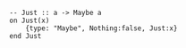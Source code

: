 ```applescript
-- Just :: a -> Maybe a
on Just(x)
    {type: "Maybe", Nothing:false, Just:x}
end Just
```